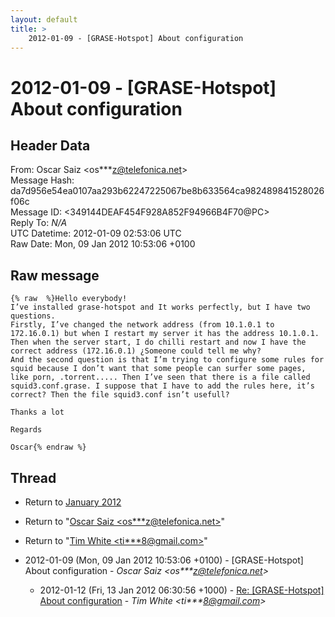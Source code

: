 ```yaml
---
layout: default
title: >
    2012-01-09 - [GRASE-Hotspot] About configuration
---
```


# 2012-01-09 - [GRASE-Hotspot] About configuration

## Header Data

From: Oscar Saiz \<os***z@telefonica.net\><br>
Message Hash: da7d956e54ea0107aa293b62247225067be8b633564ca982489841528026f06c<br>
Message ID: \<349144DEAF454F928A852F94966B4F70@PC\><br>
Reply To: _N/A_<br>
UTC Datetime: 2012-01-09 02:53:06 UTC<br>
Raw Date: Mon, 09 Jan 2012 10:53:06 +0100<br>

## Raw message

```
{% raw  %}Hello everybody!
I’ve installed grase-hotspot and It works perfectly, but I have two questions.
Firstly, I’ve changed the network address (from 10.1.0.1 to 172.16.0.1) but when I restart my server it has the address 10.1.0.1. Then when the server start, I do chilli restart and now I have the correct address (172.16.0.1) ¿Someone could tell me why?
And the second question is that I’m trying to configure some rules for squid because I don’t want that some people can surfer some pages, like porn, .torrent..... Then I’ve seen that there is a file called squid3.conf.grase. I suppose that I have to add the rules here, it’s correct? Then the file squid3.conf isn’t usefull?

Thanks a lot

Regards

Oscar{% endraw %}
```

## Thread

+ Return to [January 2012](/archive/2012/01)

+ Return to "[Oscar Saiz <os***z<span>@</span>telefonica.net>](/authors/os___z_at_telefonica_net)"
+ Return to "[Tim White <ti***8<span>@</span>gmail.com>](/authors/ti___8_at_gmail_com)"

+ 2012-01-09 (Mon, 09 Jan 2012 10:53:06 +0100) - [GRASE-Hotspot] About configuration - _Oscar Saiz \<os***z@telefonica.net\>_
  + 2012-01-12 (Fri, 13 Jan 2012 06:30:56 +1000) - [Re: [GRASE-Hotspot] About configuration](/archive/2012/01/b76cf4264f6325133399c2ddf0a0b59553927012fe2c9915cc59d36bc2a3c28e) - _Tim White \<ti***8@gmail.com\>_

